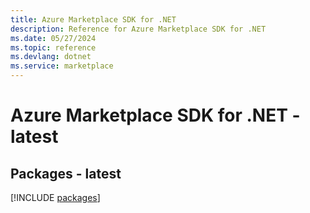 ```yaml
---
title: Azure Marketplace SDK for .NET
description: Reference for Azure Marketplace SDK for .NET
ms.date: 05/27/2024
ms.topic: reference
ms.devlang: dotnet
ms.service: marketplace
---
```

# Azure Marketplace SDK for .NET - latest
## Packages - latest
[!INCLUDE [packages](marketplace-index.md)]
